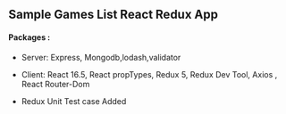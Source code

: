 
## Sample Games List React Redux App

#### Packages :

- Server:   Express, Mongodb,lodash,validator

- Client:   React 16.5, React propTypes, Redux 5, Redux Dev Tool, Axios , React Router-Dom

- Redux Unit Test case Added